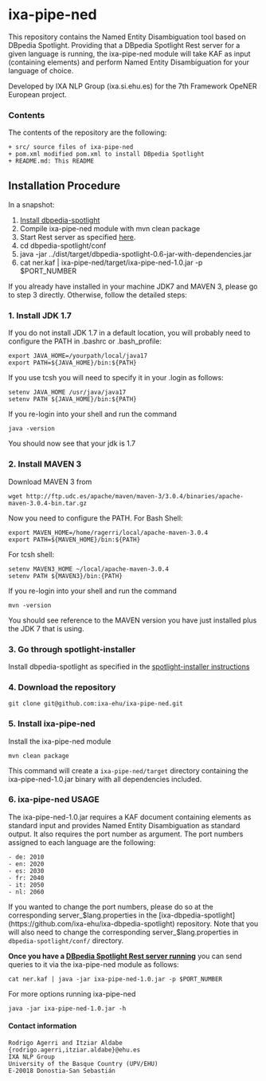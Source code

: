 # ixa-pipe-ned

This repository contains the Named Entity Disambiguation tool based on DBpedia Spotlight.
Providing that a DBpedia Spotlight Rest server for a given language is running, the ixa-pipe-ned module will take
KAF as input (containing <entities> elements) and perform Named Entity Disambiguation
for your language of choice.

Developed by IXA NLP Group (ixa.si.ehu.es) for the 7th Framework OpeNER European project.

### Contents

The contents of the repository are the following:

    + src/ source files of ixa-pipe-ned
    + pom.xml modified pom.xml to install DBpedia Spotlight
    + README.md: This README

## Installation Procedure

In a snapshot:

 1. [Install dbpedia-spotlight](https://github.com/ixa-ehu/spotlight-installer)
 2. Compile ixa-pipe-ned module with mvn clean package
 3. Start Rest server as specified [here](https://github.com/ixa-ehu/spotlight-installer).
 4. cd dbpedia-spotlight/conf
 5. java -jar ../dist/target/dbpedia-spotlight-0.6-jar-with-dependencies.jar
 6. cat ner.kaf | ixa-pipe-ned/target/ixa-pipe-ned-1.0.jar -p $PORT_NUMBER

If you already have installed in your machine JDK7 and MAVEN 3, please go to step 3
directly. Otherwise, follow the detailed steps:

### 1. Install JDK 1.7

If you do not install JDK 1.7 in a default location, you will probably need to configure the PATH in .bashrc or .bash_profile:

    export JAVA_HOME=/yourpath/local/java17
    export PATH=${JAVA_HOME}/bin:${PATH}


If you use tcsh you will need to specify it in your .login as follows:

    setenv JAVA_HOME /usr/java/java17
    setenv PATH ${JAVA_HOME}/bin:${PATH}


If you re-login into your shell and run the command

    java -version


You should now see that your jdk is 1.7

### 2. Install MAVEN 3

Download MAVEN 3 from

    wget http://ftp.udc.es/apache/maven/maven-3/3.0.4/binaries/apache-maven-3.0.4-bin.tar.gz

Now you need to configure the PATH. For Bash Shell:

    export MAVEN_HOME=/home/ragerri/local/apache-maven-3.0.4
    export PATH=${MAVEN_HOME}/bin:${PATH}

For tcsh shell:

    setenv MAVEN3_HOME ~/local/apache-maven-3.0.4
    setenv PATH ${MAVEN3}/bin:{PATH}

If you re-login into your shell and run the command

    mvn -version


You should see reference to the MAVEN version you have just installed plus the JDK 7 that is using.

### 3. Go through spotlight-installer

Install dbpedia-spotlight as specified in the [spotlight-installer instructions](https://github.com/ixa-ehu/spotlight-installer)


### 4. Download the repository

    git clone git@github.com:ixa-ehu/ixa-pipe-ned.git


### 5. Install ixa-pipe-ned

Install the ixa-pipe-ned module

    mvn clean package

This command will create a `ixa-pipe-ned/target` directory containing the
ixa-pipe-ned-1.0.jar binary with all dependencies included.

### 6. ixa-pipe-ned USAGE

The ixa-pipe-ned-1.0.jar requires a KAF document containing <entities> elements as standard input and
provides Named Entity Disambiguation as standard output. It also requires the port number as argument.
The port numbers assigned to each language are the following:

    - de: 2010
    - en: 2020
    - es: 2030
    - fr: 2040
    - it: 2050
    - nl: 2060

If you wanted to change the port numbers, please do so at the corresponding server_$lang.properties
in the [ixa-dbpedia-spotlight](https://github.com/ixa-ehu/ixa-dbpedia-spotlight) repository. Note that
you will also need to change the corresponding server_$lang.properties in `dbpedia-spotlight/conf/` directory.

**Once you have a [DBpedia Spotlight Rest server running](https://github.com/ixa-ehu/-spotlight-installer)** you
can send queries to it via the ixa-pipe-ned module as follows:

    cat ner.kaf | java -jar ixa-pipe-ned-1.0.jar -p $PORT_NUMBER

For more options running ixa-pipe-ned

    java -jar ixa-pipe-ned-1.0.jar -h

#### Contact information

    Rodrigo Agerri and Itziar Aldabe
    {rodrigo.agerri,itziar.aldabe}@ehu.es
    IXA NLP Group
    University of the Basque Country (UPV/EHU)
    E-20018 Donostia-San Sebastián

